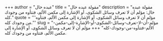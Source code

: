 +++
author = "عبده خال"
title = "مقولة عبده خال"
description = "مقولة عبده خال: مؤلم أن لا تعرف وسائل الشكوى، أو الإشارة إلى مكمن الألم، فتتأوه من وجودك كله."
quote = '''مؤلم أن لا تعرف وسائل الشكوى، أو الإشارة إلى مكمن الألم، فتتأوه من وجودك كله.'''
slug = "مؤلم-أن-لا-تعرف-وسائل-الشكوى-أو-الإشارة-إلى-مكمن-الألم-فتتأوه-من-وجودك-كله"
+++
مؤلم أن لا تعرف وسائل الشكوى، أو الإشارة إلى مكمن الألم، فتتأوه من وجودك كله.

